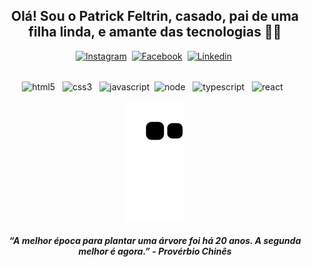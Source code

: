 <div align="center">
  
## Olá! Sou o Patrick Feltrin, casado, pai de uma filha linda, e amante das tecnologias 🥰🤙

[![Instagram](https://img.shields.io/badge/Instagram-E4405F?style=for-the-badge&logo=instagram&logoColor=white)](https://instagram.com/pfeltrin)&nbsp;
[![Facebook](https://img.shields.io/badge/Facebook-1877F2?style=for-the-badge&logo=facebook&logoColor=white)](https://www.facebook.com/pfeltrin07)&nbsp;
[![Linkedin](https://img.shields.io/badge/LinkedIn-0077B5?style=for-the-badge&logo=linkedin&logoColor=white)](https://www.linkedin.com/in/pfeltrin)&nbsp;
  
<div style="display: inline_block"><br/>
<img align="center" alt="html5" src="https://img.shields.io/badge/HTML5-E34F26?style=for-the-badge&logo=html5&logoColor=white" /> &nbsp;
<img align="center" alt="css3" src="https://img.shields.io/badge/CSS3-1572B6?style=for-the-badge&logo=css3&logoColor=white" /> &nbsp;
<img align="center" alt="javascript" src="https://img.shields.io/badge/JavaScript-323330?style=for-the-badge&logo=javascript&logoColor=F7DF1E"/>&nbsp;
<img align="center" alt="node" src="https://img.shields.io/badge/Node.js-43853D?style=for-the-badge&logo=node.js&logoColor=white" /> &nbsp;
<img align='center' alt="typescript" src="https://img.shields.io/badge/TypeScript-007ACC?style=for-the-badge&logo=typescript&logoColor=white" /> &nbsp;
<img align='center' alt="react" src="https://img.shields.io/badge/React-20232A?style=for-the-badge&logo=react&logoColor=61DAFB" /> &nbsp;
</div>

![Snake animation](https://github.com/pfeltrin/pfeltrin/blob/output/github-contribution-grid-snake.svg)

#### <em> “A melhor época para plantar uma árvore foi há 20 anos. A segunda melhor é agora.” - Provérbio Chinês

</div>
